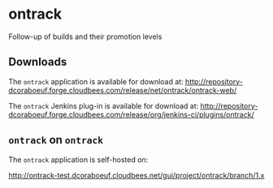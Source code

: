 ontrack
=======

Follow-up of builds and their promotion levels

Downloads
---------

The `ontrack` application is available for download at:
http://repository-dcoraboeuf.forge.cloudbees.com/release/net/ontrack/ontrack-web/

The `ontrack` Jenkins plug-in is available for download at:
http://repository-dcoraboeuf.forge.cloudbees.com/release/org/jenkins-ci/plugins/ontrack/

`ontrack` on `ontrack`
----------------------

The `ontrack` application is self-hosted on:

http://ontrack-test.dcoraboeuf.cloudbees.net/gui/project/ontrack/branch/1.x
